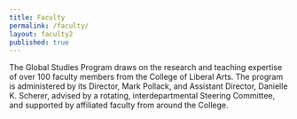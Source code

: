 ```yaml
---
title: Faculty
permalink: /faculty/
layout: faculty2
published: true
---
```


The Global Studies Program draws on the research and teaching expertise of over 100 faculty members from the College of Liberal Arts. The program is administered by its Director, Mark Pollack, and Assistant Director, Danielle K. Scherer, advised by a rotating, interdepartmental Steering Committee, and supported by affiliated faculty from around the College.
